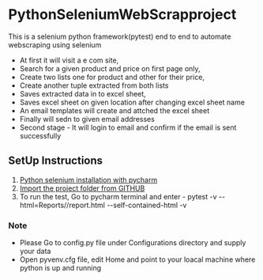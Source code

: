 # PythonSeleniumWebScrapproject
This is a selenium python framework(pytest) end to end to automate webscraping using selenium
* At first it will visit a e com site, 
* Search for a given product and price on first page only, 
* Create two lists one for product and other for their price,
* Create another tuple extracted from both lists
* Saves extracted data in to excel sheet,
* Saves  excel sheet on given location after changing excel sheet name 
* An email templates will create and attched the excel sheet
* Finally will sedn to given email addresses
* Second stage - It will login to email and confirm if the email is sent successfully

## SetUp Instructions
1. [Python selenium installation with pycharm](https://www.javatpoint.com/selenium-python)
2. [Import the project folder from GITHUB](https://stackoverflow.com/questions/41023928/import-github-repository-to-pycharm)
3. To run the test, Go to pycharm terminal and enter - pytest -v --html=Reports//report.html --self-contained-html  -v

### Note
* Please Go to config.py file under Configurations directory and supply your data
* Open pyvenv.cfg file, edit Home and point to your loacal machine where python is up and running

